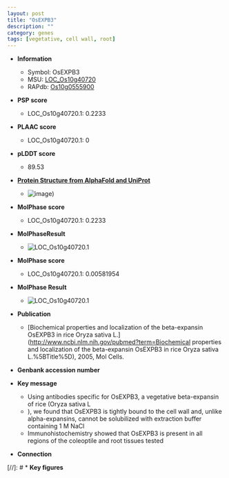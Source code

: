 ```yaml
---
layout: post
title: "OsEXPB3"
description: ""
category: genes
tags: [vegetative, cell wall, root]
---
```


* **Information**  
    + Symbol: OsEXPB3  
    + MSU: [LOC_Os10g40720](http://rice.plantbiology.msu.edu/cgi-bin/ORF_infopage.cgi?orf=LOC_Os10g40720)  
    + RAPdb: [Os10g0555900](http://rapdb.dna.affrc.go.jp/viewer/gbrowse_details/irgsp1?name=Os10g0555900)  

* **PSP score**  
    + LOC_Os10g40720.1: 0.2233 

* **PLAAC score**  
    + LOC_Os10g40720.1: 0 

* **pLDDT score**
    + 89.53

* **[Protein Structure from AlphaFold and UniProt](https://www.uniprot.org/uniprotkb/Q336T5/entry#structure)**
    + ![image](https://ricepsp.github.io/images/Q3/AF-Q336T5-F1.png))

* **MolPhase score**
    + LOC_Os10g40720.1: 0.2233

* **MolPhaseResult**
    + ![LOC_Os10g40720.1](https://ricepsp.github.io/pictures/LOC_Os10g/LOC_Os10g40720.1.png)

* **MolPhase score**
    + LOC_Os10g40720.1: 0.00581954

* **MolPhase Result**
    + ![LOC_Os10g40720.1](https://304243504.github.io/Pictures/LOC_Os10g/LOC_Os10g40720.1.png)

* **Publication**  
    + [Biochemical properties and localization of the beta-expansin OsEXPB3 in rice Oryza sativa L.](http://www.ncbi.nlm.nih.gov/pubmed?term=Biochemical properties and localization of the beta-expansin OsEXPB3 in rice Oryza sativa L.%5BTitle%5D), 2005, Mol Cells.

* **Genbank accession number**  

* **Key message**  
    + Using antibodies specific for OsEXPB3, a vegetative beta-expansin of rice (Oryza sativa L
    + ), we found that OsEXPB3 is tightly bound to the cell wall and, unlike alpha-expansins, cannot be solubilized with extraction buffer containing 1 M NaCl
    + Immunohistochemistry showed that OsEXPB3 is present in all regions of the coleoptile and root tissues tested

* **Connection**  

[//]: # * **Key figures**  


